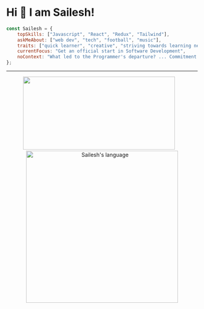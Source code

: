 # Hi 👋 I am Sailesh!

```javascript
const Sailesh = {
    topSkills: ["Javascript", "React", "Redux", "Tailwind"],
    askMeAbout: ["web dev", "tech", "football", "music"],
    traits: ["quick learner", "creative", "striving towards learning new things and improving myself every day"]
    currentFocus: "Get an official start in Software Development",
    noContext: "What led to the Programmer's departure? ... Commitment issues"
};
```

---
<p align="center">
<!--   <img src="https://github-readme-stats.vercel.app/api?username=SaileshMrzn&show_icons=true&theme=bear" width="400"> -->
  <img src="https://github-readme-streak-stats.herokuapp.com?user=SaileshMrzn&theme=dark&hide_border=false&layout=compact" height="192px" width="400">&nbsp;&nbsp;&nbsp;&nbsp;
  <img src="https://github-readme-stats.vercel.app/api/top-langs?username=SaileshMrzn&langs_count=10&show_icons=true&locale=en&layout=compact&theme=dark" alt="Sailesh's language" width="400"/>
</p>
